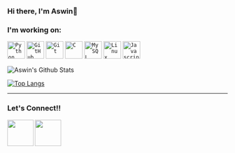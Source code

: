 ### Hi there, I'm Aswin👋

### I'm working on:
<code><img width="40px" src="https://img.icons8.com/color/2x/python.png" title="Python"/></code>
<code><img width="40px" src="https://img.icons8.com/fluent/2x/github.png" title="GitHub"/></code>
<code><img width="40px" src="https://img.icons8.com/color/2x/git.png" title="Git"/></code>
<code><img width="40px" src="https://img.icons8.com/color/2x/c-programming.png" title="C"/></code>
<code><img width="40px" src="https://www.mysql.com/common/logos/logo-mysql-170x115.png" title="MySQL"/></code>
<code><img width="40px" src="https://img.icons8.com/color/2x/linux.png" title="Linux"/></code>
<code><img width="40px" src="https://img.icons8.com/color/2x/javascript.png" title="Javascript"/></code>
  

![Aswin's Github Stats](https://github-readme-stats.vercel.app/api?username=AswinGopakumar&show_icons=true&hide_border=true)

[![Top Langs](https://github-readme-stats.vercel.app/api/top-langs/?username=AswinGopakumar&how_icons=true&hide_border=true)](https://github.com/AswinGopakumar/github-readme-stats)

--------------------
### Let's Connect!!
<a href="https://www.linkedin.com/in/aswin-gopakumar-3b720b225/">
	<img align="left" width="60px" src="https://img.icons8.com/plasticine/2x/linkedin.png" />
</a>
<a href = "mailto: aswingopakumar04@gmail.com">
	<img align="left" width="60px" src="https://img.icons8.com/plasticine/2x/gmail.png" />
</a>
<br>
